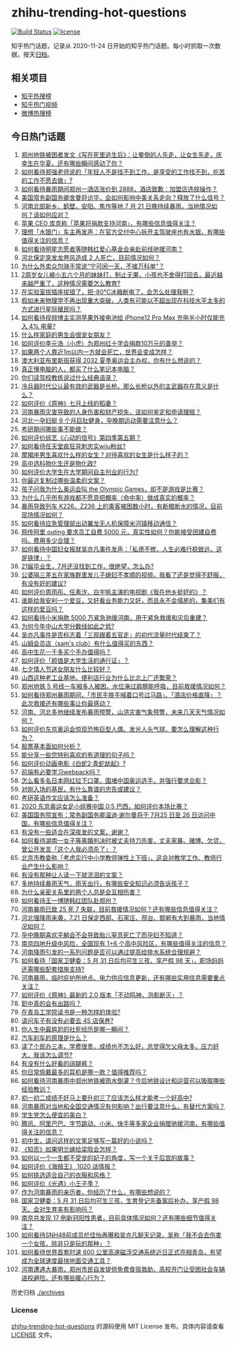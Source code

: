 # zhihu-trending-hot-questions

[![Build Status](https://github.com/justjavac/zhihu-trending-hot-questions/workflows/ci/badge.svg?branch=master)](https://github.com/justjavac/zhihu-trending-hot-questions/actions)
[![license](https://img.shields.io/github/license/justjavac/zhihu-trending-hot-questions)](https://github.com/justjavac/zhihu-trending-hot-questions/blob/master/LICENSE)

知乎热门话题，记录从 2020-11-24 日开始的知乎热门话题。每小时抓取一次数据，按天[归档](./archives)。

## 相关项目

- [知乎热搜榜](https://github.com/justjavac/zhihu-trending-top-search)
- [知乎热门视频](https://github.com/justjavac/zhihu-trending-hot-video)
- [微博热搜榜](https://github.com/justjavac/weibo-trending-hot-search)

## 今日热门话题

<!-- BEGIN -->
<!-- 最后更新时间 Thu Jul 22 2021 13:01:22 GMT+0800 (China Standard Time) -->

1. [郑州地铁被困者发文《写在死里逃生后》：让晕倒的人先走，让女生先走，庆幸生在华夏。还有哪些瞬间感动了你？](https://www.zhihu.com/question/473659668)
1. [如何看待郑强老师说的「年轻人不是找不到工作，是享受的工作找不到，吃苦的工作不愿去做」?](https://www.zhihu.com/question/473373436)
1. [如何看待暴雨期间郑州一酒店涨价到
   2888，酒店致歉：加盟店违规操作？](https://www.zhihu.com/question/473888720)
1. [美国常务副国务卿舍曼将访华，会如何影响中美关系走向？释放了什么信号？](https://www.zhihu.com/question/473855127)
1. [河南北部新乡、鹤壁、安阳、焦作等地 7 月 21
   日晚持续暴雨，当地情况如何？该如何应对？](https://www.zhihu.com/question/473831660)
1. [苹果 CEO 库克称「苹果将捐款支持河南」，有哪些信息值得关注？](https://www.zhihu.com/question/473703576)
1. [理想「水银门」车主再发声：在官方交付中心拆开主驾驶座也有水银，有哪些值得关注的信息？](https://www.zhihu.com/question/473478168)
1. [如何看待明星志愿者等随韩红爱心基金会亲赴前线驰援河南？](https://www.zhihu.com/question/473802687)
1. [河北保定突发龙卷风造成 2 人死亡，目前情况如何？](https://www.zhihu.com/question/473835004)
1. [为什么外卖众包骑手常说“宁可闲一天，不接万科单”？](https://www.zhihu.com/question/463766189)
1. [2周岁女儿被小五六个月的妹妹打，制止无果，小孩也不舍得打回去，最近越来越严重了，这种情况需要怎么教育?](https://www.zhihu.com/question/473240392)
1. [在实验室拔插座拔错了，把-80℃冰箱断电了，会怎么处理我啊？](https://www.zhihu.com/question/472833033)
1. [假如未来物理学不再出现重大突破，人类有可能以不超出现在科技水平太多的方式进行星际殖民吗？](https://www.zhihu.com/question/471470118)
1. [如何看待视频博主实测苹果外接电池给 iPhone12 Pro Max 充电半小时仅能充入 4%
   电量?](https://www.zhihu.com/question/473467577)
1. [什么样家庭的男生会很宠女朋友？](https://www.zhihu.com/question/313152078)
1. [如何评价李元浩（小虎）为郑州红十字会捐款10万元的善举？](https://www.zhihu.com/question/473733838)
1. [如果两个人靠近1m以内一方就会死亡，世界会变成怎样？](https://www.zhihu.com/question/471980427)
1. [澳大利亚布里斯班获得 2032 夏季奥运会主办权，你有什么想说的？](https://www.zhihu.com/question/473758758)
1. [真正懂电脑的人，都买了什么笔记本电脑？](https://www.zhihu.com/question/435831351)
1. [你们读驾校教练说过什么经典语录？](https://www.zhihu.com/question/452121087)
1. [冷兵器时代公认最有效的武器是长枪。那么长枪以外的主武器存在意义是什么？](https://www.zhihu.com/question/344110461)
1. [如何评价《原神》七月上线的稻妻？](https://www.zhihu.com/question/463180681)
1. [河南暴雨灾害导致的人身伤害和财产损失，该如何鉴定和申请理赔？](https://www.zhihu.com/question/473672674)
1. [河北一孕妇挺 9 个月巨肚健身，孕晚期运动需要注意什么？](https://www.zhihu.com/question/473407543)
1. [考研期间哪些事不能做？](https://www.zhihu.com/question/271809687)
1. [如何评价综艺《心动的信号》第四季第五期？](https://www.zhihu.com/question/473803792)
1. [如何看待任天堂疯狂背刺忠实wiiu粉丝?](https://www.zhihu.com/question/472782064)
1. [摩羯座男生喜欢什么样的女生？对待喜欢的女生是什么样子的？](https://www.zhihu.com/question/450970472)
1. [高中选科物化生还是物化政?](https://www.zhihu.com/question/471231333)
1. [如何评价大学生在大学期间自主创业的行为?](https://www.zhihu.com/question/469521395)
1. [你最近复制过哪些温柔的文案？](https://www.zhihu.com/question/465565888)
1. [孩子问我为什么奥运会叫 the Olympic
   Games，却不是游戏是比赛？](https://www.zhihu.com/question/472448700)
1. [为什么几乎所有游戏都不愿意把概率（命中率）做成真实的概率？](https://www.zhihu.com/question/473432101)
1. [暴雨导致列车 K226、Z236
   上的乘客被困数小时，有断粮断水的情况，目前现场情况如何？](https://www.zhihu.com/question/473659208)
1. [如何看待应急管理部出动翼龙无人机保障米河镇移动通信？](https://www.zhihu.com/question/473897229)
1. [网传阿里 outing 要求员工自费 5000
   元，真实性如何？你能接受团建自费吗，费用多少合理？](https://www.zhihu.com/question/473386533)
1. [如何看待中国妇女报就吴亦凡事件发声：「私德不修，人生必难行稳致远，这是铁律」？](https://www.zhihu.com/question/473226752)
1. [21届毕业生，7月还没找到工作，很绝望，怎么办?](https://www.zhihu.com/question/471184011)
1. [公婆隔三差五在家族群里发儿子媳妇不孝顺的视频，我看了还是觉得不舒服，有没有好的建议?](https://www.zhihu.com/question/440440260)
1. [如何评价周雨彤、任素汐、白宇帆主演的电视剧《我在他乡挺好的》？](https://www.zhihu.com/question/453186626)
1. [谁能给我安利一个爱豆，又好看业务能力又好，而且永不会塌房的，集美们有这样的爱豆吗？](https://www.zhihu.com/question/473267872)
1. [如何看待小米捐款 5000
   万紧急驰援河南，用于紧急救援和灾后重建？](https://www.zhihu.com/question/473646940)
1. [为何今年中山大学分数线如此之低?](https://www.zhihu.com/question/473192669)
1. [吴亦凡事件是否标志着「三观跟着五官走」的初代流量时代结束了？](https://www.zhihu.com/question/473396092)
1. [山姆会员店（sam's club）有什么值得买的东西？](https://www.zhihu.com/question/58897556)
1. [高中生花一千多买个手办值得吗？](https://www.zhihu.com/question/433365434)
1. [如何评价「颜值是大学生活的通行证」？](https://www.zhihu.com/question/470619172)
1. [七夕情人节送女朋友什么比较好？](https://www.zhihu.com/question/19802806)
1. [山西这种老工业基地，便利店行业为什么比北上广还繁荣？](https://www.zhihu.com/question/473394484)
1. [郑州地铁 5
   号线一车厢多人被困，水位淹过肩膀能呼吸，目前救援情况如何？](https://www.zhihu.com/question/473582694)
1. [如何看待郑州暴雨期间，「市民手挽手喊着口号过马路」、「酒店价格直降」？此次救援还有哪些事让你最感动？](https://www.zhihu.com/question/473647163)
1. [河南、河北多地继续发布暴雨预警，山洪灾害气象预警，未来几天天气情况如何？](https://www.zhihu.com/question/473739740)
1. [如何评价东京奥运会惊现恐怖巨型人偶、发光人头气球，要怎么理解这种行为？](https://www.zhihu.com/question/473078217)
1. [股票基本面如何分析？](https://www.zhihu.com/question/23192771)
1. [能分享一些您特别喜欢的有道理的句子吗？](https://www.zhihu.com/question/472964958)
1. [如何评价动画电影《白蛇2:青蛇劫起》?](https://www.zhihu.com/question/438049943)
1. [前端有必要学习webpack吗？](https://www.zhihu.com/question/472006458)
1. [怎么看多名日本网红拉下口罩，围堵中国奥运选手，并强行要求合影？](https://www.zhihu.com/question/472932170)
1. [对刚入场的基民，有什么靠谱的忠告或建议？](https://www.zhihu.com/question/471114795)
1. [考研英语作文应该怎么准备？](https://www.zhihu.com/question/37399078)
1. [2020 东京奥运女足小组赛中国 0:5 巴西，如何评价本场比赛？](https://www.zhihu.com/question/473746764)
1. [美国国务院宣布：常务副国务卿温迪·谢尔曼将于 7月25 日至 26
   日访问中国，有哪些信息值得关注？](https://www.zhihu.com/question/473813959)
1. [有没有一些适合在深夜发的文案，谢谢？](https://www.zhihu.com/question/472211536)
1. [如何看待湖南一女子等离婚判决时被丈夫持刀杀害，丈夫家暴、赌博、欠贷，曾公开发言「这个人我必须杀了」？](https://www.zhihu.com/question/473410345)
1. [北京市教委称「考虑实行中小学教师弹性上下班」，这会对教学工作、教师行业产生什么影响？](https://www.zhihu.com/question/473559319)
1. [有没有那种让人读一下就流泪的文案？](https://www.zhihu.com/question/436353347)
1. [多地持续暴雨天气，雨天出行，有哪些安全知识必须告诉孩子？](https://www.zhihu.com/question/473674433)
1. [为什么亲密关系里的两个人总是会互相伤害？](https://www.zhihu.com/question/20724578)
1. [如何看待王一博随韩红团队赴郑州？](https://www.zhihu.com/question/473799749)
1. [河南暴雨已致 25 死 7
   失联，目前救援情况如何？还有哪些信息值得关注？](https://www.zhihu.com/question/473776058)
1. [河北强降雨来袭，7.21
   日保定西部、石家庄、邢台、邯郸有大到暴雨，当地情况如何？](https://www.zhihu.com/question/473676389)
1. [孕中晚期喜欢平躺会不会导致胎儿窒息死亡了而孕妇不知道？](https://www.zhihu.com/question/412446157)
1. [南京四地升级中风险，全国现有 1+6
   个高中风险区，有哪些值得关注的信息？](https://www.zhihu.com/question/473633420)
1. [河南降雨引发的一系列问题是否可以通过提高给排水系统合理规避？](https://www.zhihu.com/question/473593315)
1. [如何看待「国家卫健委：5 月 31 日后均可生三孩，享产假 98
   天」，职场妈妈还需哪些配套措施支持?](https://www.zhihu.com/question/473410113)
1. [河南暴雨，临时庇护所地点、电力供应信息更新，还有哪些实用信息需要重点关注？](https://www.zhihu.com/question/473727953)
1. [如何评价《原神》最新的 2.0 版本「不动鸣神，泡影断灭」？](https://www.zhihu.com/question/473690440)
1. [职中真的会有出路吗？](https://www.zhihu.com/question/472230317)
1. [在青岛工学院读书是一种怎样的体验?](https://www.zhihu.com/question/36926949)
1. [请问车子有没有必要去 4S 店保养?](https://www.zhihu.com/question/430070457)
1. [你人生中最尴尬的社死经历是哪一瞬间？](https://www.zhihu.com/question/468393997)
1. [汽车刹车的原理是什么？](https://www.zhihu.com/question/23704461)
1. [读了个民办三本，学费很贵，成绩也不怎么好，总觉得欠父母太多，压力好大，我该怎么调节?](https://www.zhihu.com/question/429588384)
1. [有没有什么好看的阔腿裤？](https://www.zhihu.com/question/281700100)
1. [你日常佩戴最多的耳机是哪一款？值得推荐吗？](https://www.zhihu.com/question/347362134)
1. [如何看待河南暴雨中郑州地铁被雨水倒灌？今后地铁设计和运营可以吸取哪些经验教训？](https://www.zhihu.com/question/473481846)
1. [初一初二成绩不好马上要升初三了应该怎么样才能考一个好高中?](https://www.zhihu.com/question/472879669)
1. [河南暴雨对当地和全国交通情况有何影响？出行要注意什么，有替代方案吗？](https://www.zhihu.com/question/473692032)
1. [学生党怎么便宜的美白？](https://www.zhihu.com/question/458344278)
1. [腾讯、阿里巴巴、字节跳动、小米、快手等多家企业捐赠驰援河南，有哪些值得关注的信息？](https://www.zhihu.com/question/473641978)
1. [初中生，请问这样的文笔足够写一篇好的小说吗？](https://www.zhihu.com/question/470737119)
1. [《知否》如果明兰嫁给梁晗会怎样？](https://www.zhihu.com/question/309918923)
1. [如何以一个一生都不受宠的妃子的角度，写一个关于后宫的故事？](https://www.zhihu.com/question/459786967)
1. [如何评价《海贼王》 1020 话情报？](https://www.zhihu.com/question/473677198)
1. [如何挑选适合自己的衣服和风格？](https://www.zhihu.com/question/467677545)
1. [如何评价《光遇》小王子季？](https://www.zhihu.com/question/473341998)
1. [作为河南暴雨的亲历者，你经历了什么，有哪些想说的？](https://www.zhihu.com/question/473661661)
1. [国家卫健委：5 月 31 日后均可生三孩，生育登记先备案后补办，享产假 98
   天。会对生育率有影响吗？](https://www.zhihu.com/question/473370720)
1. [南京共发现 17
   例新冠阳性患者，目前具体情况如何？还有哪些细节值得关注？](https://www.zhihu.com/question/473581393)
1. [如何看待SNH48前成员於佳怡再曝和吴亦凡聊天记录，吴称「我不会去伤害一个女孩，除非只是玩的那种」？](https://www.zhihu.com/question/473216155)
1. [如何看待世界首套时速 600
   公里高速磁浮交通系统近日正式亮相青岛，有望成为全球速度最快地面交通工具？](https://www.zhihu.com/question/473367190)
1. [河南遭遇大暴雨，郑州市民自发提供免费食宿救助、高校开门让受困社会车辆进校避险，还有哪些暖心行为？](https://www.zhihu.com/question/473647236)

<!-- END -->

历史归档 [./archives](./archives)

### License

[zhihu-trending-hot-questions](https://github.com/justjavac/zhihu-trending-hot-questions)
的源码使用 MIT License 发布。具体内容请查看 [LICENSE](./LICENSE) 文件。

